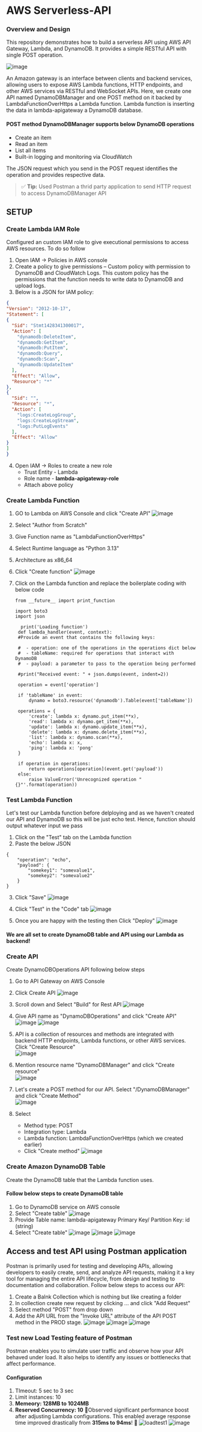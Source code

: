 # AWS Serverless-API
### Overview and Design

This repository demonstrates how to build a serverless API using AWS API Gateway, Lambda, and DynamoDB. It provides a simple RESTful API with single POST operation.

![image](https://github.com/user-attachments/assets/08f2cf4e-cf3e-4b4c-910e-2eef495e5c8a)

An Amazon gateway is an interface between clients and backend services, allowing users to expose AWS Lambda functions, HTTP endpoints, and other AWS services via RESTful and WebSocket APIs.
Here, we create one API named DynamoDBManager and one POST method on it backed by LambdaFunctionOverHttps a Lambda function. Lambda function is inserting the data in lambda-apigateway a DynamoDB database.

#### POST method DynamoDBManager supports below DynamoDB operations
- Create an item
- Read an item
- List all items
- Built-in logging and monitoring via CloudWatch

The JSON request which you send in the POST request identifies the operation and provides respective data. 

> ✅ **Tip:** Used Postman a thrid party application to send HTTP request to access DynamoDBManager API

  
## SETUP
### Create Lambda IAM Role
Configured an custom IAM role to give executional permissions to access AWS resources. To do so follow
1. Open IAM -> Policies in AWS console
2. Create a policy to give permissions – Custom policy with permission to DynamoDB and CloudWatch Logs. This custom policy has the permissions that the function needs to write data to DynamoDB and upload logs.
3. Below is a JSON for IAM policy:
```json
{
"Version": "2012-10-17",
"Statement": [
{
  "Sid": "Stmt1428341300017",
  "Action": [
    "dynamodb:DeleteItem",
    "dynamodb:GetItem",
    "dynamodb:PutItem",
    "dynamodb:Query",
    "dynamodb:Scan",
    "dynamodb:UpdateItem"
  ],
  "Effect": "Allow",
  "Resource": "*"
},
{
  "Sid": "",
  "Resource": "*",
  "Action": [
    "logs:CreateLogGroup",
    "logs:CreateLogStream",
    "logs:PutLogEvents"
  ],
  "Effect": "Allow"
}
]
}
```
4. Open IAM -> Roles to create a new role
     - Trust Entity - Lambda
     - Role name - **lambda-apigateway-role**
     - Attach above policy


### Create Lambda Function
1. GO to Lambda on AWS Console and click "Create API"
   ![image](https://github.com/user-attachments/assets/3cd2f1c2-4719-45e5-b457-c3466cfc0814)
2. Select "Author from Scratch"
3. Give Function name as "LambdaFunctionOverHttps"
4. Select Runtime language as "Python 3.13"
5. Architecture as x86_64
6. Click "Create function"
  ![image](https://github.com/user-attachments/assets/f784a54b-5f06-4c01-b1df-b33a99b7e3cd)

7. Click on the Lambda function and replace the boilerplate coding with below code
   ```
   from __future__ import print_function

   import boto3
   import json

     print('Loading function')
    def lambda_handler(event, context):
    #Provide an event that contains the following keys:

    #  - operation: one of the operations in the operations dict below
    #  - tableName: required for operations that interact with DynamoDB
    #  - payload: a parameter to pass to the operation being performed
    
    #print("Received event: " + json.dumps(event, indent=2))

    operation = event['operation']

    if 'tableName' in event:
        dynamo = boto3.resource('dynamodb').Table(event['tableName'])

    operations = {
        'create': lambda x: dynamo.put_item(**x),
        'read': lambda x: dynamo.get_item(**x),
        'update': lambda x: dynamo.update_item(**x),
        'delete': lambda x: dynamo.delete_item(**x),
        'list': lambda x: dynamo.scan(**x),
        'echo': lambda x: x,
        'ping': lambda x: 'pong'
    }

    if operation in operations:
        return operations[operation](event.get('payload'))
    else:
        raise ValueError('Unrecognized operation "{}"'.format(operation))
   ```

### Test Lambda Function
Let's test our Lambda function before delploying and as we haven't created our API and DynamoDB so this will be just echo test. Hence, function should output whatever input we pass
1. Click on the "Test" tab on the Lambda function
2. Paste the below JSON
```
{
    "operation": "echo",
    "payload": {
        "somekey1": "somevalue1",
        "somekey2": "somevalue2"
    }
}
```
3. Click "Save"
![image](https://github.com/user-attachments/assets/915f7a6c-8d98-4b4b-b709-fd7e4fe84e1c)

4. Click "Test" in the "Code" tab
![image](https://github.com/user-attachments/assets/cc841ea5-1fa4-4a92-b3ea-db22374a6434)

5. Once you are happy with the testing then Click "Deploy"
![image](https://github.com/user-attachments/assets/af21904f-9c5a-450f-87bf-80368d2a8e5d)

#### We are all set to create DynamoDB table and API using our Lambda as backend!


### Create API
Create DynamoDBOperations API following below steps
1. Go to API Gateway on AWS Console
2. Click Create API
   ![image](https://github.com/user-attachments/assets/374867bc-44fb-454c-841d-d3cc77fc1de7)
3. Scroll down and Select "Build" for Rest API
   ![image](https://github.com/user-attachments/assets/c0260951-a745-49f8-a951-6976e133e84b)
4. Give API name as "DynamoDBOperations" and click "Create API"
   ![image](https://github.com/user-attachments/assets/6dd781c0-74cd-42d6-817b-99f0ea9c8317)
   ![image](https://github.com/user-attachments/assets/542c8141-626f-497d-acbc-aee9b4beac85)

5. API is a collection of resources and methods are integrated with backend HTTP endpoints, Lambda functions, or other AWS services. Click "Create Resource"  
   ![image](https://github.com/user-attachments/assets/011a0e3a-e6e8-4ea1-a11d-a29e993381e5)
6. Mention resource name "DynamoDBManager" and click "Create resource"  
   ![image](https://github.com/user-attachments/assets/34f6e1f8-7528-4843-9310-c9f46a87a747)

7. Let's create a POST method for our API. Select "/DynamoDBManager" and click "Create Method"  
   ![image](https://github.com/user-attachments/assets/553d5867-5016-49eb-af45-48cfcf196e25)
8. Select
   - Method type: POST
   - Integration type: Lambda
   - Lambda function: LambdaFunctionOverHttps (which we created earlier)
   - Click "Create method"
   ![image](https://github.com/user-attachments/assets/2b5b09ca-f203-45cd-ad5e-9faa7a5f9417)


### Create Amazon DynamoDB Table 
Create the DynamoDB table that the Lambda function uses.
#### Follow below steps to create DynamoDB table
1. Go to DynamoDB service on AWS console
2. Select "Create table"
   ![image](https://github.com/user-attachments/assets/a0e1291c-23dc-475d-bdf3-76c5acad2389)
3. Provide
     Table name: lambda-apigateway
     Primary Key/ Partition Key: id (string)
4. Select "Create table"
   ![image](https://github.com/user-attachments/assets/8f2d0051-e116-4956-a09e-e20e369bc06a)
   ![image](https://github.com/user-attachments/assets/32358dbe-effc-498e-8210-2033ce5bd4e7)
![image](https://github.com/user-attachments/assets/462f5f2f-8bd4-4cf6-9c8e-90ce0669763f)


## Access and test API using Postman application
Postman is primarily used for testing and developing APIs, allowing developers to easily create, send, and analyze API requests, making it a key tool for managing the entire API lifecycle, from design and testing to documentation and collaboration. 
Follow below steps to access our API:
  1. Create a Balnk Collection which is nothing but like creating a folder
  2. In collection create new request by clicking ... and click "Add Request"
  3. Select method "POST" from drop down
  4. Add the API URL from the "Invoke URL" attribute of the API POST method in the PROD stage.
     ![image](https://github.com/user-attachments/assets/b2b049ff-9fc8-4c9a-b1f6-5dd8407c89be)
     ![image](https://github.com/user-attachments/assets/77e83ed4-f47f-4423-9f03-0e807ba042ac)
     ![image](https://github.com/user-attachments/assets/61dee301-a584-42ff-a1cc-36bddcb0b843)

### Test new Load Testing feature of Postman
Postman enables you to simulate user traffic and observe how your API behaved under load. It also helps to identify any issues or bottlenecks that affect performance.
#### Configuration
1. TImeout: 5 sec to 3 sec
2. Limit instances: 10
3. **Memeory: 128MB to 1024MB**
4. **Reserved Concurrency: 10**
🚀Observed significant performance boost after adjusting Lambda configurations. This enabled average response time improved drastically from **315ms to 94ms**! 🚀
![loadtest1](https://github.com/user-attachments/assets/29b55561-c2b3-4f23-aa64-b762f79edbc8)
![image](https://github.com/user-attachments/assets/fed1b58e-375a-4e33-a41e-9a657486f280)



     


